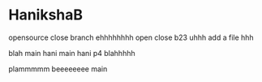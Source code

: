 # HanikshaB
opensource
close
 branch
ehhhhhhhh
open
close
b23
uhhh
add a file
hhh

blah
 main
 hani
 main
 hani
 p4
 blahhhhh

plammmmm
beeeeeeee
 main
